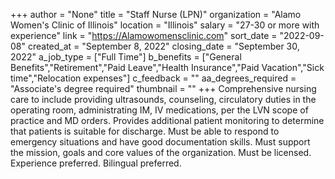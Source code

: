 +++
author = "None"
title = "Staff Nurse (LPN)"
organization = "Alamo Women's Clinic of Illinois"
location = "Illinois"
salary = "27-30 or more with experience"
link = "https://Alamowomensclinic.com"
sort_date = "2022-09-08"
created_at = "September 8, 2022"
closing_date = "September 30, 2022"
a_job_type = ["Full Time"]
b_benefits = ["General Benefits","Retirement","Paid Leave","Health Insurance","Paid Vacation","Sick time","Relocation expenses"]
c_feedback = ""
aa_degrees_required = "Associate's degree required"
thumbnail = ""
+++
Comprehensive nursing care to include providing ultrasounds, counseling, circulatory duties in the operating room, administrating IM, IV medications, per the LVN scope of practice and MD orders. Provides additional patient monitoring to determine that patients is suitable for discharge. Must be able to respond to emergency situations and have good documentation skills. Must support the mission, goals and core values of the organization. Must be licensed. Experience preferred. Bilingual preferred.